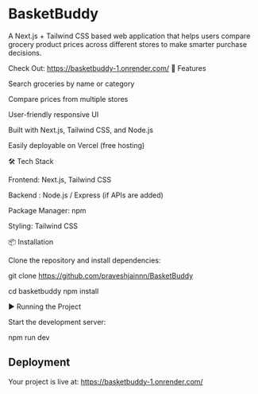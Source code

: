 # BasketBuddy
A Next.js + Tailwind CSS based web application that helps users compare grocery product prices across different stores to make smarter purchase decisions.

Check Out: https://basketbuddy-1.onrender.com/
🚀 Features

Search groceries by name or category

Compare prices from multiple stores

User-friendly responsive UI

Built with Next.js, Tailwind CSS, and Node.js

Easily deployable on Vercel (free hosting)

🛠️ Tech Stack

Frontend: Next.js, Tailwind CSS

Backend : Node.js / Express (if APIs are added)

Package Manager: npm

Styling: Tailwind CSS

📦 Installation

Clone the repository and install dependencies:

git clone https://github.com/praveshjainnn/BasketBuddy

cd basketbuddy
npm install

▶️ Running the Project

Start the development server:

npm run dev

## Deployment

Your project is live at:
https://basketbuddy-1.onrender.com/
